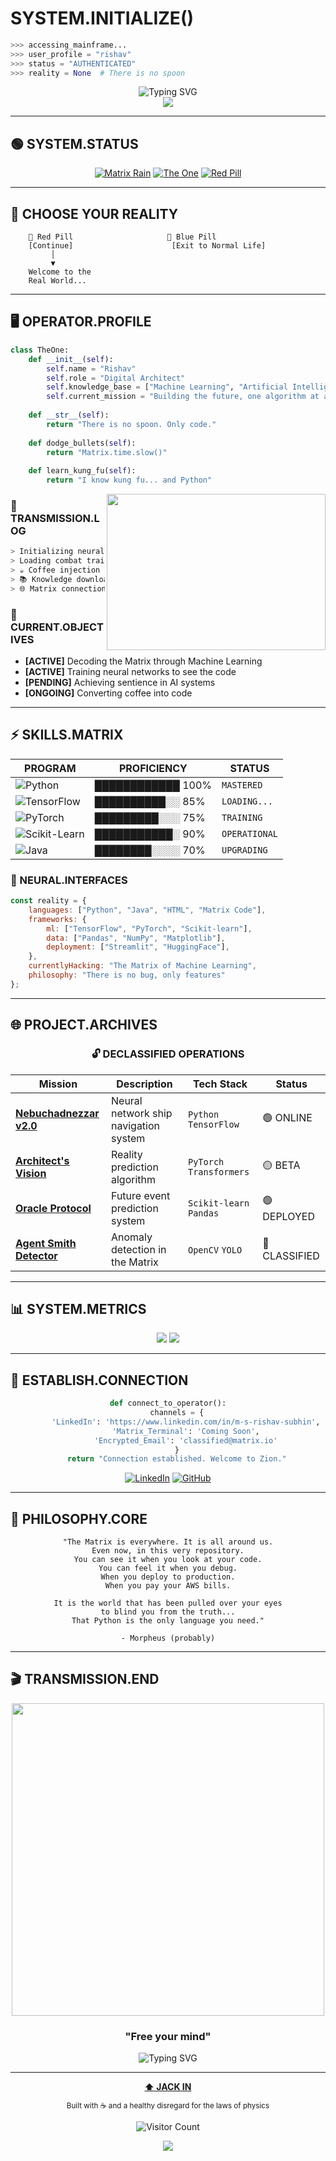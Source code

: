 # SYSTEM.INITIALIZE() 

```python
>>> accessing_mainframe...
>>> user_profile = "rishav"
>>> status = "AUTHENTICATED"
>>> reality = None  # There is no spoon
```

<div align="center">
  <img src="https://readme-typing-svg.herokuapp.com?font=Times+Romans&size=30&pause=1000&color=00FF00&center=true&vCenter=true&width=600&lines=Wake+up%2C+Rishav...;The+Matrix+has+you...;Follow+the+white+rabbit.;Knock%2C+knock%2C+Rishav." alt="Typing SVG" />
</div>

<div align="center">
  <img src="https://media2.giphy.com/media/v1.Y2lkPTc5MGI3NjExNzQ5Nm9zaDk4bjBmNGt5NThzdTB6eWpsanFoamZzcXhmcXFzN20xeSZlcD12MV9pbnRlcm5hbF9naWZfYnlfaWQmY3Q9Zw/yl3XErRq8qmmA/giphy.gif">
</div>

---

## 🟢 SYSTEM.STATUS

<div align="center">

[![Matrix Rain](https://img.shields.io/badge/STATUS-ONLINE-00ff00?style=for-the-badge&logo=matrix&logoColor=white)](https://github.com/yourusername)
[![The One](https://img.shields.io/badge/CLASSIFICATION-THE_ONE-00ff00?style=for-the-badge)](https://github.com/yourusername)
[![Red Pill](https://img.shields.io/badge/CHOICE-RED_PILL-ff0000?style=for-the-badge)](https://github.com/yourusername)

</div>

---

## 💊 CHOOSE YOUR REALITY

```ascii
    🔴 Red Pill                     🔵 Blue Pill
    [Continue]                      [Exit to Normal Life]
         │                                
         ▼                                
    Welcome to the                       
    Real World...                        
```

---

## 🖥️ OPERATOR.PROFILE

```python
class TheOne:
    def __init__(self):
        self.name = "Rishav"
        self.role = "Digital Architect"
        self.knowledge_base = ["Machine Learning", "Artificial Intelligence", "Reality Manipulation"]
        self.current_mission = "Building the future, one algorithm at a time"
        
    def __str__(self):
        return "There is no spoon. Only code."
    
    def dodge_bullets(self):
        return "Matrix.time.slow()"
        
    def learn_kung_fu(self):
        return "I know kung fu... and Python"
```

<img align="right" src="https://media.giphy.com/media/l2Sq2BM8ZjSD0dZQs/giphy.gif" width="350" height="250"/>

### 📡 TRANSMISSION.LOG

```bash
> Initializing neural interface...
> Loading combat training programs...
> ☕ Coffee injection protocol: ACTIVE
> 📚 Knowledge download: IN PROGRESS
> 🌐 Matrix connection: ESTABLISHED
```

### 🎯 CURRENT.OBJECTIVES

- **[ACTIVE]** Decoding the Matrix through Machine Learning
- **[ACTIVE]** Training neural networks to see the code
- **[PENDING]** Achieving sentience in AI systems
- **[ONGOING]** Converting coffee into code

---

## ⚡ SKILLS.MATRIX

<div align="center">

| PROGRAM | PROFICIENCY | STATUS |
|---------|-------------|--------|
| ![Python](https://img.shields.io/badge/Python-3776AB?style=for-the-badge&logo=python&logoColor=white) | ████████████ 100% | `MASTERED` |
| ![TensorFlow](https://img.shields.io/badge/TensorFlow-FF6F00?style=for-the-badge&logo=tensorflow&logoColor=white) | ██████████░░ 85% | `LOADING...` |
| ![PyTorch](https://img.shields.io/badge/PyTorch-EE4C2C?style=for-the-badge&logo=pytorch&logoColor=white) | █████████░░░ 75% | `TRAINING` |
| ![Scikit-Learn](https://img.shields.io/badge/scikit--learn-F7931E?style=for-the-badge&logo=scikit-learn&logoColor=white) | ███████████░ 90% | `OPERATIONAL` |
| ![Java](https://img.shields.io/badge/Java-007396?style=for-the-badge&logo=java&logoColor=white) | ████████░░░░ 70% | `UPGRADING` |

</div>

### 🔌 NEURAL.INTERFACES

```javascript
const reality = {
    languages: ["Python", "Java", "HTML", "Matrix Code"],
    frameworks: {
        ml: ["TensorFlow", "PyTorch", "Scikit-learn"],
        data: ["Pandas", "NumPy", "Matplotlib"],
        deployment: ["Streamlit", "HuggingFace"],
    },
    currentlyHacking: "The Matrix of Machine Learning",
    philosophy: "There is no bug, only features"
};
```

---

## 🌐 PROJECT.ARCHIVES

<div align="center">

### 🔓 DECLASSIFIED OPERATIONS

| Mission | Description | Tech Stack | Status |
|---------|-------------|------------|---------|
| **[Nebuchadnezzar v2.0](#)** | Neural network ship navigation system | `Python` `TensorFlow` | 🟢 ONLINE |
| **[Architect's Vision](#)** | Reality prediction algorithm | `PyTorch` `Transformers` | 🟡 BETA |
| **[Oracle Protocol](#)** | Future event prediction system | `Scikit-learn` `Pandas` | 🟢 DEPLOYED |
| **[Agent Smith Detector](#)** | Anomaly detection in the Matrix | `OpenCV` `YOLO` | 🔴 CLASSIFIED |

</div>

---

## 📊 SYSTEM.METRICS

<div align="center">
  <img src="https://github-readme-stats.vercel.app/api?username=yourusername&show_icons=true&theme=matrix&hide_border=true&bg_color=0D1117&text_color=00FF00&icon_color=00FF00&title_color=00FF00" />
  
  <img src="https://github-readme-streak-stats.herokuapp.com/?user=yourusername&theme=dark&hide_border=true&background=0D1117&stroke=00FF00&ring=00FF00&fire=00FF00&currStreakLabel=00FF00&currStreakNum=00FF00&sideLabels=00FF00&sideNums=00FF00&dates=00FF00" />
</div>

---

## 🔗 ESTABLISH.CONNECTION

<div align="center">

```python
def connect_to_operator():
    channels = {
        'LinkedIn': 'https://www.linkedin.com/in/m-s-rishav-subhin',
        'Matrix_Terminal': 'Coming Soon',
        'Encrypted_Email': 'classified@matrix.io'
    }
    return "Connection established. Welcome to Zion."
```

[![LinkedIn](https://img.shields.io/badge/LinkedIn-0077B5?style=for-the-badge&logo=linkedin&logoColor=white)](https://www.linkedin.com/in/m-s-rishav-subhin)
[![GitHub](https://img.shields.io/badge/GitHub-100000?style=for-the-badge&logo=github&logoColor=white)](https://github.com/msrishav-28)

</div>

---

## 💭 PHILOSOPHY.CORE

<div align="center">

```
"The Matrix is everywhere. It is all around us.
Even now, in this very repository.
You can see it when you look at your code.
You can feel it when you debug.
When you deploy to production.
When you pay your AWS bills.

It is the world that has been pulled over your eyes
to blind you from the truth...
That Python is the only language you need."

- Morpheus (probably)
```

</div>

---

## 🎬 TRANSMISSION.END

<div align="center">
  <img src="https://media.giphy.com/media/qmEboC2VVjBgQ/giphy.gif" width="500">
  
  ### "Free your mind"
  
  <img src="https://readme-typing-svg.herokuapp.com?font=Fira+Code&size=20&pause=1000&color=00FF00&center=true&vCenter=true&width=600&lines=System.exit();See+you+in+the+Matrix...;Remember%3A+There+is+no+spoon." alt="Typing SVG" />
</div>

---

<div align="center">
  
  **[⬆ JACK IN](#-systeminitialize)**
  
  <sub>Built with ☕ and a healthy disregard for the laws of physics</sub>
  
  ![Visitor Count](https://profile-counter.glitch.me/yourusername/count.svg)
  
</div>

<!-- Matrix Rain Effect -->
<div align="center">
  <img src="https://capsule-render.vercel.app/api?type=waving&color=00ff00&height=120&section=footer&text=&fontSize=14&animation=twinkling" />
</div>
